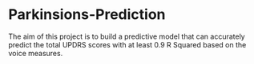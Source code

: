 # Parkinsions-Prediction
The aim of this project is to build a predictive model that can accurately predict the total UPDRS scores with at least 0.9 R Squared based on the voice measures.
